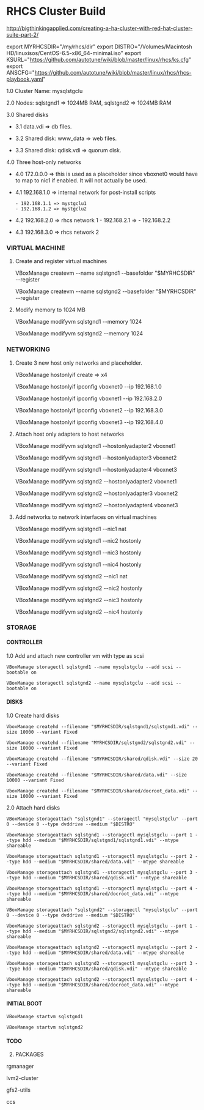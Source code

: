 # RHCS Cluster Build

http://bigthinkingapplied.com/creating-a-ha-cluster-with-red-hat-cluster-suite-part-2/

export MYRHCSDIR="/my/rhcs/dir" 
export DISTRO="/Volumes/Macintosh HD/linuxisos/CentOS-6.5-x86_64-minimal.iso"
export KSURL="https://github.com/autotune/wiki/blob/master/linux/rhcs/ks.cfg"
export ANSCFG="https://github.com/autotune/wiki/blob/master/linux/rhcs/rhcs-playbook.yaml"

1.0 Cluster Name: mysqlstgclu

2.0 Nodes: sqlstgnd1 => 1024MB RAM, sqlstgnd2 => 1024MB RAM

3.0 Shared disks

  - 3.1 data.vdi => db files. 

  - 3.2 Shared disk: www_data => web files. 

  - 3.3 Shared disk: qdisk.vdi => quorum disk. 


4.0 Three host-only networks

  - 4.0 172.0.0.0 => this is used as a placeholder since vboxnet0 would have to map to nic1 if enabled. It will not actually be used. 

  - 4.1 192.168.1.0 => internal network for post-install scripts

        - 192.168.1.1 => mystgclu1
        - 192.168.1.2 => mystgclu2
       
  - 4.2 192.168.2.0 => rhcs network 1
        - 192.168.2.1 => 
        - 192.168.2.2 

  - 4.3 192.168.3.0 => rhcs network 2

### VIRTUAL MACHINE 

1) Create and register virtual machines 

    VBoxManage createvm --name sqlstgnd1 --basefolder "$MYRHCSDIR" --register 
    
    VBoxManage createvm --name sqlstgnd2 --basefolder "$MYRHCSDIR" --register 

2) Modify memory to 1024 MB

    VBoxManage modifyvm sqlstgnd1 --memory 1024
    
    VBoxManage modifyvm sqlstgnd2 --memory 1024

### NETWORKING

1)  Create 3 new host only networks and placeholder. 

    VBoxManage hostonlyif create => x4

    VBoxManage hostonlyif ipconfig vboxnet0 --ip 192.168.1.0 

    VBoxManage hostonlyif ipconfig vboxnet1 --ip 192.168.2.0

    VBoxManage hostonlyif ipconfig vboxnet2 --ip 192.168.3.0

    VBoxManage hostonlyif ipconfig vboxnet3 --ip 192.168.4.0
    
2)  Attach host only adapters to host networks

    VBoxManage modifyvm sqlstgnd1 --hostonlyadapter2 vboxnet1

    VBoxManage modifyvm sqlstgnd1 --hostonlyadapter3 vboxnet2

    VBoxManage modifyvm sqlstgnd1 --hostonlyadapter4 vboxnet3

    VBoxManage modifyvm sqlstgnd2 --hostonlyadapter2 vboxnet1

    VBoxManage modifyvm sqlstgnd2 --hostonlyadapter3 vboxnet2

    VBoxManage modifyvm sqlstgnd2 --hostonlyadapter4 vboxnet3

3) Add networks to network interfaces on virtual machines
	
    VBoxManage modifyvm sqlstgnd1 --nic1 nat

    VBoxManage modifyvm sqlstgnd1 --nic2 hostonly

    VBoxManage modifyvm sqlstgnd1 --nic3 hostonly

    VBoxManage modifyvm sqlstgnd1 --nic4 hostonly

    VBoxManage modifyvm sqlstgnd2 --nic1 nat

    VBoxManage modifyvm sqlstgnd2 --nic2 hostonly

    VBoxManage modifyvm sqlstgnd2 --nic3 hostonly

    VBoxManage modifyvm sqlstgnd2 --nic4 hostonly


### STORAGE

#### CONTROLLER 

1.0 Add and attach new controller vm with type as scsi

    VBoxManage storagectl sqlstgnd1 --name mysqlstgclu --add scsi --bootable on

    VBoxManage storagectl sqlstgnd2 --name mysqlstgclu --add scsi --bootable on


#### DISKS

1.0 Create hard disks 

    VboxManage createhd --filename "$MYRHCSDIR/sqlstgnd1/sqlstgnd1.vdi" --size 10000 --variant Fixed

    VboxManage createhd --filename "MYRHCSDIR/sqlstgnd2/sqlstgnd2.vdi" --size 10000 --variant Fixed

    VboxManage createhd --filename "$MYRHCSDIR/shared/qdisk.vdi" --size 20 --variant Fixed  

    VboxManage createhd --filename "$MYRHCSDIR/shared/data.vdi" --size 10000 --variant Fixed  

    VboxManage createhd --filename "$MYRHCSDIR/shared/docroot_data.vdi" --size 10000 --variant Fixed

2.0 Attach hard disks

    VBoxManage storageattach "sqlstgnd1" --storagectl "mysqlstgclu" --port 0 --device 0 --type dvddrive --medium "$DISTRO"

    VboxManage storageattach sqlstgnd1 --storagectl mysqlstgclu --port 1 --type hdd --medium "$MYRHCSDIR/sqlstgnd1/sqlstgnd1.vdi" --mtype shareable

    VboxManage storageattach sqlstgnd1 --storagectl mysqlstgclu --port 2 --type hdd --medium "$MYRHCSDIR/shared/data.vdi" --mtype shareable 

    VboxManage storageattach sqlstgnd1 --storagectl mysqlstgclu --port 3 --type hdd --medium "$MYRHCSDIR/shared/qdisk.vdi" --mtype shareable

    VboxManage storageattach sqlstgnd1 --storagectl mysqlstgclu --port 4 --type hdd --medium "$MYRHCSDIR/shared/docroot_data.vdi" --mtype shareable

    VBoxManage storageattach "sqlstgnd2" --storagectl "mysqlstgclu" --port 0 --device 0 --type dvddrive --medium "$DISTRO" 

    VboxManage storageattach sqlstgnd2 --storagectl mysqlstgclu --port 1 --type hdd --medium "$MYRHCSDIR/sqlstgnd2/sqlstgnd2.vdi" --mtype shareable

    VboxManage storageattach sqlstgnd2 --storagectl mysqlstgclu --port 2 --type hdd --medium "$MYRHCSDIR/shared/data.vdi" --mtype shareable 

    VboxManage storageattach sqlstgnd2 --storagectl mysqlstgclu --port 3 --type hdd --medium "$MYRHCSDIR/shared/qdisk.vdi" --mtype shareable

    VboxManage storageattach sqlstgnd2 --storagectl mysqlstgclu --port 4 --type hdd --medium "$MYRHCSDIR/shared/docroot_data.vdi" --mtype shareable

#### INITIAL BOOT 

    VBoxManage startvm sqlstgnd1

    VBoxManage startvm sqlstgnd2


#### TODO


2. PACKAGES

rgmanager

lvm2-cluster

gfs2-utils

ccs
